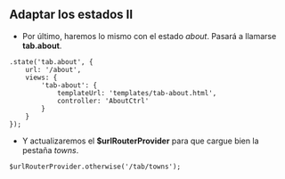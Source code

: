 ## Adaptar los estados II

- Por último, haremos lo mismo con el estado *about*. Pasará a llamarse **tab.about**.

```
.state('tab.about', {
    url: '/about',
    views: {
        'tab-about': {
            templateUrl: 'templates/tab-about.html',
            controller: 'AboutCtrl'
        }
    }
});
```
- Y actualizaremos el **$urlRouterProvider** para que cargue bien la pestaña *towns*.

```
$urlRouterProvider.otherwise('/tab/towns');
```
